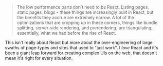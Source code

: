 > The low performance parts don’t need to be React. Listing pages, static pages, blogs - these things are increasingly built in React, but the benefits they accrue are extremely narrow. A lot of the optimizations that are cropping up in these corners, things like bundle splitting, server-side rendering, and prerendering, are triangulating, essentially, what we had before the rise of React.

This isn't really about React but more about the over-engineering of large swaths of page-types and sites that used to "just work". I _love_ React and it's been a giant leap forward for creating complex UIs on the web, that doesn't mean it's right for every situation.
